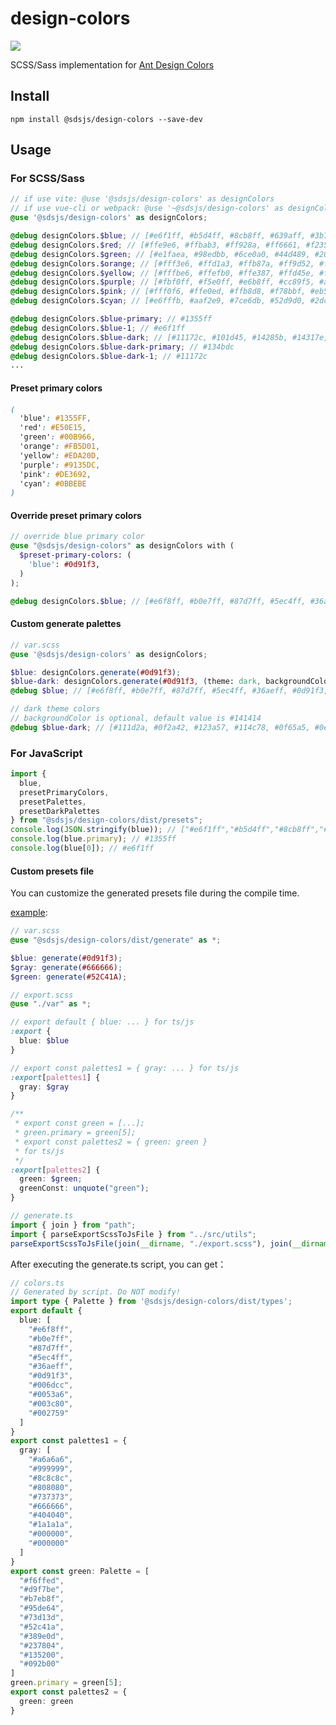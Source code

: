 # design-colors
<p>
  <a href="https://www.npmjs.com/package/@sdsjs/design-colors">
    <img src="https://img.shields.io/npm/v/@sdsjs/design-colors.svg">
  </a>
</p>

SCSS/Sass implementation for [Ant Design Colors](https://github.com/ant-design/ant-design-colors)

## Install

```shell
npm install @sdsjs/design-colors --save-dev
```

## Usage

### For SCSS/Sass

```scss
// if use vite: @use '@sdsjs/design-colors' as designColors
// if use vue-cli or webpack: @use '~@sdsjs/design-colors' as designColors
@use '@sdsjs/design-colors' as designColors;

@debug designColors.$blue; // [#e6f1ff, #b5d4ff, #8cb8ff, #639aff, #3b79ff, #1355ff, #0439d9, #0027b3, #001a8c, #000f66]
@debug designColors.$red; // [#ffe9e6, #ffbab3, #ff928a, #ff6661, #f23535, #e50e15, #bf020f, #99000f, #73000f, #4d000d]
@debug designColors.$green; // [#e1faea, #98edbb, #6ce0a0, #44d489, #20c776, #00b966, #009456, #006e44, #00472e, #002117]
@debug designColors.$orange; // [#fff3e6, #ffd1a3, #ffb87a, #ff9d52, #ff7e29, #fb5d01, #d44700, #ad3400, #872400, #611700]
@debug designColors.$yellow; // [#fffbe6, #ffefb0, #ffe387, #ffd45e, #fabf34, #eda20d, #c77e00, #a16000, #7a4500, #542d00]
@debug designColors.$purple; // [#fbf0ff, #f5e0ff, #e6b8ff, #cc89f5, #ae5de8, #9135dc, #6e22b5, #4f148f, #340969, #1f0542]
@debug designColors.$pink; // [#fff0f6, #ffe0ed, #ffb8d8, #f78bbf, #eb5ea7, #de3692, #b8237a, #911461, #6b0a49, #450631]
@debug designColors.$cyan; // [#e6fffb, #aaf2e9, #7ce6db, #52d9d0, #2dccc7, #0bbebe, #029499, #006b73, #00454d, #002126]

@debug designColors.$blue-primary; // #1355ff
@debug designColors.$blue-1; // #e6f1ff
@debug designColors.$blue-dark; // [#11172c, #101d45, #14285b, #14317e, #133ead, #134bdc, #376fe8, #5f93f3, #88b3f8, #b2d0fa]
@debug designColors.$blue-dark-primary; // #134bdc
@debug designColors.$blue-dark-1; // #11172c
...
```

#### Preset primary colors

```scss
(
  'blue': #1355FF,
  'red': #E50E15,
  'green': #00B966,
  'orange': #FB5D01,
  'yellow': #EDA20D,
  'purple': #9135DC,
  'pink': #DE3692,
  'cyan': #0BBEBE
)
```

#### Override preset primary colors

```scss
// override blue primary color 
@use "@sdsjs/design-colors" as designColors with (
  $preset-primary-colors: (
    'blue': #0d91f3,
  )
);

@debug designColors.$blue; // [#e6f8ff, #b0e7ff, #87d7ff, #5ec4ff, #36aeff, #0d91f3, #006dcc, #0053a6, #003c80, #002759]
```

#### Custom generate palettes 

```scss
// var.scss
@use '@sdsjs/design-colors' as designColors;

$blue: designColors.generate(#0d91f3);
$blue-dark: designColors.generate(#0d91f3, (theme: dark, backgroundColor: #141414));
@debug $blue; // [#e6f8ff, #b0e7ff, #87d7ff, #5ec4ff, #36aeff, #0d91f3, #006dcc, #0053a6, #003c80, #002759]

// dark theme colors
// backgroundColor is optional, default value is #141414
@debug $blue-dark; // [#111d2a, #0f2a42, #123a57, #114c78, #0f65a5, #0e7ed2, #339fe8, #5abbf3, #84d1f8, #ade3fa]
```

### For JavaScript

```typescript
import {
  blue,
  presetPrimaryColors,
  presetPalettes,
  presetDarkPalettes
} from "@sdsjs/design-colors/dist/presets";
console.log(JSON.stringify(blue)); // ["#e6f1ff","#b5d4ff","#8cb8ff","#639aff","#3b79ff","#1355ff","#0439d9","#0027b3","#001a8c","#000f66"]
console.log(blue.primary); // #1355ff
console.log(blue[0]); // #e6f1ff
```

#### Custom presets file

You can customize the generated presets file during the compile time.

[example](https://github.com/styzhang/design-colors/tree/main/example):

```scss
// var.scss
@use "@sdsjs/design-colors/dist/generate" as *;

$blue: generate(#0d91f3);
$gray: generate(#666666);
$green: generate(#52C41A);
```

```scss
// export.scss
@use "./var" as *;

// export default { blue: ... } for ts/js
:export {
  blue: $blue
}

// export const palettes1 = { gray: ... } for ts/js
:export[palettes1] {
  gray: $gray
}

/**
 * export const green = [...];
 * green.primary = green[5];
 * export const palettes2 = { green: green }
 * for ts/js
 */
:export[palettes2] {
  green: $green;
  greenConst: unquote("green");
}
```

```typescript
// generate.ts
import { join } from "path";
import { parseExportScssToJsFile } from "../src/utils";
parseExportScssToJsFile(join(__dirname, "./export.scss"), join(__dirname, "./colors.ts"));
```

After executing the generate.ts script, you can get：

```typescript
// colors.ts
// Generated by script. Do NOT modify!
import type { Palette } from '@sdsjs/design-colors/dist/types';
export default {
  blue: [
    "#e6f8ff",
    "#b0e7ff",
    "#87d7ff",
    "#5ec4ff",
    "#36aeff",
    "#0d91f3",
    "#006dcc",
    "#0053a6",
    "#003c80",
    "#002759"
  ]
}
export const palettes1 = {
  gray: [
    "#a6a6a6",
    "#999999",
    "#8c8c8c",
    "#808080",
    "#737373",
    "#666666",
    "#404040",
    "#1a1a1a",
    "#000000",
    "#000000"
  ]
}
export const green: Palette = [
  "#f6ffed",
  "#d9f7be",
  "#b7eb8f",
  "#95de64",
  "#73d13d",
  "#52c41a",
  "#389e0d",
  "#237804",
  "#135200",
  "#092b00"
]
green.primary = green[5];
export const palettes2 = {
  green: green
}
```

